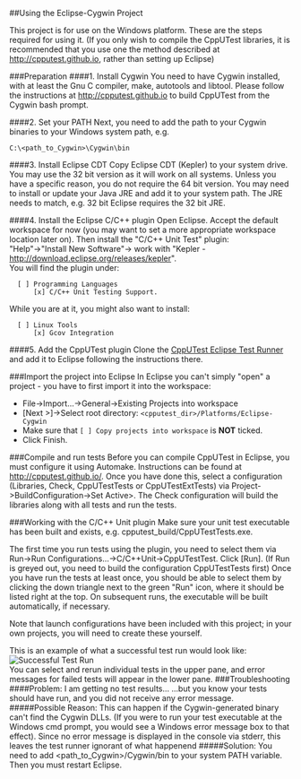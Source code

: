 ##Using the Eclipse-Cygwin Project

This project is for use on the Windows platform. These are the steps required for using it. (If you only wish to compile the CppUTest libraries, it is recommended that you use one the method described at http://cpputest.github.io, rather than setting up Eclipse)

###Preparation
####1. Install Cygwin
You need to have Cygwin installed, with at least the Gnu C compiler, make, autotools and libtool. Please follow the instructions at http://cpputest.github.io to build CppUTest from the Cygwin bash prompt.

####2. Set your PATH
Next, you need to add the path to your Cygwin binaries to your Windows system path, e.g.
```dos
C:\<path_to_Cygwin>\Cygwin\bin
```

####3. Install Eclipse CDT
Copy Eclipse CDT (Kepler) to your system drive. You may use the 32 bit version as it will work on all systems. Unless you have a specific reason, you do not require the 64 bit version. You may need to install or update your Java JRE and add it to your system path. The JRE needs to match, e.g. 32 bit Eclipse requires the 32 bit JRE.

####4. Install the Eclipse C/C++ plugin
Open Eclipse. 
Accept the default workspace for now (you may want to set a more appropriate workspace location later on). Then install the "C/C++ Unit Test" plugin:  
  "Help"->"Install New Software"-> work with "Kepler - http://download.eclipse.org/releases/kepler".  
  You will find the plugin under:
```
  [ ] Programming Languages
      [x] C/C++ Unit Testing Support.
```
While you are at it, you might also want to install:  
```
  [ ] Linux Tools  
      [x] Gcov Integration
```

####5. Add the CppUTest plugin
Clone the [CppUTest Eclipse Test Runner](https://github.com/tcmak/CppUTestEclipseJunoTestRunner) and add it to Eclipse following the instructions there.

###Import the project into Eclipse
In Eclipse you can't simply "open" a project - you have to first import it into the workspace:  
 * File->Import...->General->Existing Projects into workspace
 * [Next >]->Select root directory: `<cpputest_dir>/Platforms/Eclipse-Cygwin` 
 * Make sure that `[ ] Copy projects into workspace` is **NOT** ticked.  
 * Click Finish.

###Compile and run tests
Before you can compile CppUTest in Eclipse, you must configure it using Automake. Instructions can be found at http://cpputest.github.io/. Once you have done this, select a configuration (Libraries, Check, CppUTestTests or CppUTestExtTests) via Project->BuildConfiguration->Set Active>. The Check configuration will build the libraries along with all tests and run the tests.

###Working with the C/C++ Unit plugin
Make sure your unit test executable has been built and exists, e.g. cpputest_build/CppUTestTests.exe.

The first time you run tests using the plugin, you need to select them via  
Run->Run Configurations...->C/C++Unit->CppUTestTest.
Click [Run]. (If Run is greyed out, you need to build the configuration CppUTestTests first)
Once you have run the tests at least once, you should be able to select them by clicking the down triangle next to the green "Run" icon, where it should be listed right at the top. On subsequent runs, the executable will be built automatically, if necessary.

Note that launch configurations have been included with this project; in your own projects, you will need to create these yourself.

This is an example of what a successful test run would look like:  
![Successful Test Run](https://raw.githubusercontent.com/cpputest.github.io/images/master/images/eclipse-testrunner-01)  
You can select and rerun individual tests in the upper pane, and error messages for failed tests will appear in the lower pane.
###Troubleshooting
####Problem: I am  getting no test results...
...but you know your tests should have run, and you did not receive any error message.
#####Possible Reason: 
This can happen if the Cygwin-generated binary can't find the Cygwin DLLs. (If you were to run your test executable at the Windows cmd prompt, you would see a Windows error message box to that effect). Since no error message is displayed in the console via stderr, this leaves the test runner ignorant of what happenend
#####Solution:
You need to add <path_to_Cygwin>/Cygwin/bin to your system PATH variable. Then you must restart Eclipse.
